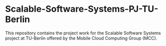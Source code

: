 # Scalable-Software-Systems-PJ-TU-Berlin
This repository contains the project work for the Scalable Software Systems project at TU-Berlin offered by the Mobile Cloud Computing Group (MCC).
